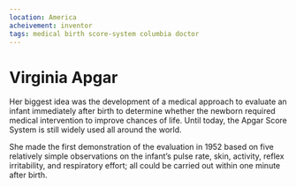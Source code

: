 ```yaml
---
location: America
acheivement: inventor
tags: medical birth score-system columbia doctor
---
```


# Virginia Apgar

Her biggest idea was the development of a medical approach to evaluate an infant immediately after birth to determine whether the newborn required medical intervention to improve chances of life. Until today, the Apgar Score System is still widely used all around the world. 

She made the first demonstration of the evaluation in 1952 based on five relatively simple observations on the infant’s pulse rate, skin, activity, reflex irritability, and respiratory effort; all could be carried out within one minute after birth.